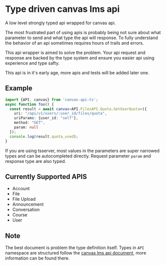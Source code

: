# Type driven canvas lms api
A low level strongly typed api wrapped for canvas api.

The most frustrated part of using apis is probably being not sure about what parameter to send and what type the api will response. To fully understand the behavior of an api sometimes requires hours of trails and errors.

This api wrapper is aimed to solve the problem. Your api request and response are backed by the type system and ensure you easier api using experience and type safty.

This api is in it's early age, more apis and tests will be added later one.

## Example
```typescript
import {API, canvas} from 'canvas-api-ts';
async function foo() {
  const result = await canvas<API.FilesAPI.Quota.GetUserQuota>({
    uri: "/api/v1/users/:user_id/files/quota",
    uriParams: {user_id: "self"},
    method: "GET",
    param: null
  });
  console.log(result.quota_used);
}
```
If you are using tsserver, most values in the parameters are super narrowed types and can be autocompleted directly. Request parameter `param` and response type are also typed.

## Currently Supported APIS
- Account
- File
- File Upload
- Announcement
- Conversation
- Course
- User

## Note
The best document is problem the type definition itself. Types in `API` namespace are structured follow the [canvas lms api document](https://canvas.instructure.com/doc/api/index.html), more information can be found there.
